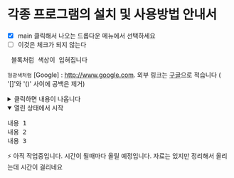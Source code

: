 
# 각종 프로그램의 설치 및 사용방법 안내서
- [x] main 클릭해서 나오는 드롭다운 메뉴에서 선택하세요
- [ ] 이것은 체크가 되지 않는다
<pre> 블록처럼 색상이 입혀집니다  </pre>
 `형광색처럼`
[Google] : http://www.google.com.
외부 링크는 [구글](https://www.google.com )으로 적습니다 ( '[]'와 '()' 사이에 공백은 제거)
<details>
  <summary> 클릭하면 내용이 나옵니다 </summary>
   여기에 보여줄 내용을 적습니다
</details>
<details open>
  <summary>열린 상태에서 시작</summary>
<pre>
내용 1
내용 2
내용 3
</pre>
</details>

:zap: 아직 작업중입니다. 시간이 될때마다 올릴 예정입니다. 자료는 있지만 정리해서 올리는데 시간이 걸리네요
